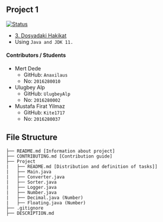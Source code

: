 ## Project 1
[![Status](https://img.shields.io/badge/Status-Ongoing-success.svg)](https://github.com/Anaxilaus/Project1/tree/master/Project)

- [3. Dosyadaki Hakikat](https://github.com/Anaxilaus/Project1/tree/master/DESCRIPTION.md)
- Using `Java and JDK 11.`


#### Contributors / Students

- Mert Dede
    - GitHub: `Anaxilaus`
    - No: `2016280010`
- Ulugbey Alp
    - GitHub: `UlugbeyAlp`
    - No: `2016280002`
- Mustafa Firat Yilmaz
    - GitHub: `Kite1717`
    - No: `2016280037`
    

## File Structure

`````
├── README.md [Information about project]
├── CONTRIBUTING.md [Contribution guide]
├── Project
|   ├── README.md [Distribution and definition of tasks]]
|   ├── Main.java
|   ├── Converter.java
|   ├── Sorter.java
|   ├── Logger.java
|   ├── Number.java
|   ├── Decimal.java (Number)
|   ├── Floating.java (Number)
├── .gitignore
├── DESCRIPTION.md
`````
